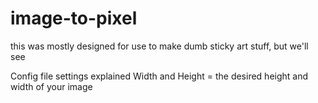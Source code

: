 # image-to-pixel
this was mostly designed for use to make dumb sticky art stuff, but we'll see

Config file settings explained
Width and Height = the desired height and width of your image
